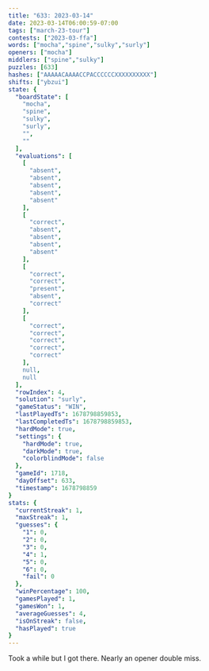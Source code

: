 ```yaml
---
title: "633: 2023-03-14"
date: 2023-03-14T06:00:59-07:00
tags: ["march-23-tour"]
contests: ["2023-03-ffa"]
words: ["mocha","spine","sulky","surly"]
openers: ["mocha"]
middlers: ["spine","sulky"]
puzzles: [633]
hashes: ["AAAAACAAAACCPACCCCCCXXXXXXXXXX"]
shifts: ["ybzui"]
state: {
  "boardState": [
    "mocha",
    "spine",
    "sulky",
    "surly",
    "",
    ""
  ],
  "evaluations": [
    [
      "absent",
      "absent",
      "absent",
      "absent",
      "absent"
    ],
    [
      "correct",
      "absent",
      "absent",
      "absent",
      "absent"
    ],
    [
      "correct",
      "correct",
      "present",
      "absent",
      "correct"
    ],
    [
      "correct",
      "correct",
      "correct",
      "correct",
      "correct"
    ],
    null,
    null
  ],
  "rowIndex": 4,
  "solution": "surly",
  "gameStatus": "WIN",
  "lastPlayedTs": 1678798859853,
  "lastCompletedTs": 1678798859853,
  "hardMode": true,
  "settings": {
    "hardMode": true,
    "darkMode": true,
    "colorblindMode": false
  },
  "gameId": 1718,
  "dayOffset": 633,
  "timestamp": 1678798859
}
stats: {
  "currentStreak": 1,
  "maxStreak": 1,
  "guesses": {
    "1": 0,
    "2": 0,
    "3": 0,
    "4": 1,
    "5": 0,
    "6": 0,
    "fail": 0
  },
  "winPercentage": 100,
  "gamesPlayed": 1,
  "gamesWon": 1,
  "averageGuesses": 4,
  "isOnStreak": false,
  "hasPlayed": true
}
---
```

<!-- more -->
Took a while but I got there. Nearly an opener double miss. 
